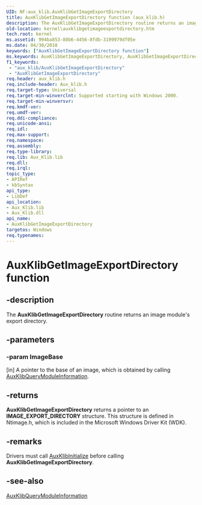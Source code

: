 ```yaml
---
UID: NF:aux_klib.AuxKlibGetImageExportDirectory
title: AuxKlibGetImageExportDirectory function (aux_klib.h)
description: The AuxKlibGetImageExportDirectory routine returns an image module's export directory.
old-location: kernel\auxklibgetimageexportdirectory.htm
tech.root: kernel
ms.assetid: 994ba853-88b6-4456-8fdb-3199979df05e
ms.date: 04/30/2018
keywords: ["AuxKlibGetImageExportDirectory function"]
ms.keywords: AuxKlibGetImageExportDirectory, AuxKlibGetImageExportDirectory routine [Kernel-Mode Driver Architecture], aux_klib/AuxKlibGetImageExportDirectory, aux_klib_266e4e59-eaf6-47a4-a5d0-27fc55426273.xml, kernel.auxklibgetimageexportdirectory
f1_keywords:
 - "aux_klib/AuxKlibGetImageExportDirectory"
 - "AuxKlibGetImageExportDirectory"
req.header: aux_klib.h
req.include-header: Aux_klib.h
req.target-type: Universal
req.target-min-winverclnt: Supported starting with Windows 2000.
req.target-min-winversvr: 
req.kmdf-ver: 
req.umdf-ver: 
req.ddi-compliance: 
req.unicode-ansi: 
req.idl: 
req.max-support: 
req.namespace: 
req.assembly: 
req.type-library: 
req.lib: Aux_Klib.lib
req.dll: 
req.irql: 
topic_type:
- APIRef
- kbSyntax
api_type:
- LibDef
api_location:
- Aux_Klib.lib
- Aux_Klib.dll
api_name:
- AuxKlibGetImageExportDirectory
targetos: Windows
req.typenames: 
---
```


# AuxKlibGetImageExportDirectory function


## -description


The <b>AuxKlibGetImageExportDirectory</b> routine returns an image module's export directory.


## -parameters




### -param ImageBase 
[in]
A pointer to the base of an image, which is obtained by calling <a href="https://docs.microsoft.com/windows-hardware/drivers/ddi/aux_klib/nf-aux_klib-auxklibquerymoduleinformation">AuxKlibQueryModuleInformation</a>. 


## -returns



<b>AuxKlibGetImageExportDirectory</b> returns a pointer to an <b>IMAGE_EXPORT_DIRECTORY</b> structure. This structure is defined in Ntimage.h, which is included in the Microsoft Windows Driver Kit (WDK).




## -remarks



Drivers must call <a href="https://docs.microsoft.com/windows-hardware/drivers/ddi/aux_klib/nf-aux_klib-auxklibinitialize">AuxKlibInitialize</a> before calling <b>AuxKlibGetImageExportDirectory</b>.




## -see-also




<a href="https://docs.microsoft.com/windows-hardware/drivers/ddi/aux_klib/nf-aux_klib-auxklibquerymoduleinformation">AuxKlibQueryModuleInformation</a>
 

 

